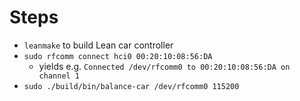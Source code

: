 # Steps
+ `leanmake` to build Lean car controller
+ `sudo rfcomm connect hci0 00:20:10:08:56:DA`
  - yields e.g. `Connected /dev/rfcomm0 to 00:20:10:08:56:DA on channel 1`
+ `sudo ./build/bin/balance-car /dev/rfcomm0 115200`
